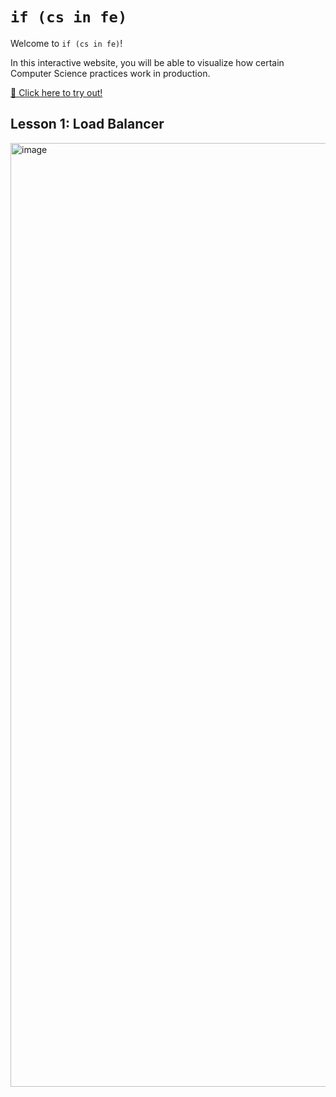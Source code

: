 # `if (cs in fe)`
Welcome to `if (cs in fe)`!

In this interactive website, you will be able to visualize how certain Computer Science practices work in production.

[🚀 Click here to try out!](https://devops-in-fe.vercel.app/load-balancer)

## Lesson 1: Load Balancer
<img width="1510" alt="image" src="https://github.com/jbkim1999/devops-in-fe/assets/60286063/63cdcb7d-1f68-47a0-b25c-97dad8c2147e">
